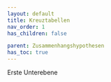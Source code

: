 ```yaml
---
layout: default
title: Kreuztabellen
nav_order: 1
has_children: false

parent: Zusammenhangshypothesen
has_toc: true
---
```


Erste Unterebene
